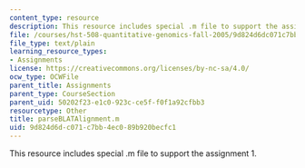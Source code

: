 ```yaml
---
content_type: resource
description: This resource includes special .m file to support the assignment 1.
file: /courses/hst-508-quantitative-genomics-fall-2005/9d824d6dc071c7bb4ec089b920becfc1_parseBLATAlignment.m
file_type: text/plain
learning_resource_types:
- Assignments
license: https://creativecommons.org/licenses/by-nc-sa/4.0/
ocw_type: OCWFile
parent_title: Assignments
parent_type: CourseSection
parent_uid: 50202f23-e1c0-923c-ce5f-f0f1a92cfbb3
resourcetype: Other
title: parseBLATAlignment.m
uid: 9d824d6d-c071-c7bb-4ec0-89b920becfc1
---
```

This resource includes special .m file to support the assignment 1.